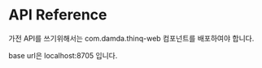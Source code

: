 # API Reference

가전 API를 쓰기위해서는 com.damda.thinq-web 컴포넌트를 배포하여야 합니다.

base url은 localhost:8705 입니다.
